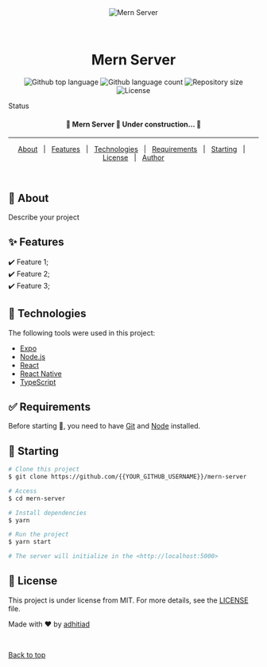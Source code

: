 <div align="center" id="top"> 
  <img src="./.github/app.gif" alt="Mern Server" />

&#xa0;

  <!-- <a href="https://mernserver.netlify.app">Demo</a> -->
</div>

<h1 align="center">Mern Server</h1>

<p align="center">
  <img alt="Github top language" src="https://img.shields.io/github/languages/top/adhitiad/mern-server?color=56BEB8">

  <img alt="Github language count" src="https://img.shields.io/github/languages/count/adhitiad/mern-server?color=56BEB8">

  <img alt="Repository size" src="https://img.shields.io/github/repo-size/adhitiad/mern-server?color=56BEB8">

  <img alt="License" src="https://img.shields.io/github/license/{{YOUR_GITHUB_USERNAME}}/mern-server?color=56BEB8">

  <!-- <img alt="Github issues" src="https://img.shields.io/github/issues/{{YOUR_GITHUB_USERNAME}}/mern-server?color=56BEB8" /> -->

  <!-- <img alt="Github forks" src="https://img.shields.io/github/forks/{{YOUR_GITHUB_USERNAME}}/mern-server?color=56BEB8" /> -->

  <!-- <img alt="Github stars" src="https://img.shields.io/github/stars/{{YOUR_GITHUB_USERNAME}}/mern-server?color=56BEB8" /> -->
</p>

Status

<h4 align="center">
	🚧  Mern Server 🚀 Under construction...  🚧
</h4>

<hr>

<p align="center">
  <a href="#dart-about">About</a> &#xa0; | &#xa0; 
  <a href="#sparkles-features">Features</a> &#xa0; | &#xa0;
  <a href="#rocket-technologies">Technologies</a> &#xa0; | &#xa0;
  <a href="#white_check_mark-requirements">Requirements</a> &#xa0; | &#xa0;
  <a href="#checkered_flag-starting">Starting</a> &#xa0; | &#xa0;
  <a href="#memo-license">License</a> &#xa0; | &#xa0;
  <a href="https://github.com/{{YOUR_GITHUB_USERNAME}}" target="_blank">Author</a>
</p>

<br>

## :dart: About

Describe your project

## :sparkles: Features

:heavy_check_mark: Feature 1;\
:heavy_check_mark: Feature 2;\
:heavy_check_mark: Feature 3;

## :rocket: Technologies

The following tools were used in this project:

- [Expo](https://expo.io/)
- [Node.js](https://nodejs.org/en/)
- [React](https://pt-br.reactjs.org/)
- [React Native](https://reactnative.dev/)
- [TypeScript](https://www.typescriptlang.org/)

## :white_check_mark: Requirements

Before starting :checkered_flag:, you need to have [Git](https://git-scm.com) and [Node](https://nodejs.org/en/) installed.

## :checkered_flag: Starting

```bash
# Clone this project
$ git clone https://github.com/{{YOUR_GITHUB_USERNAME}}/mern-server

# Access
$ cd mern-server

# Install dependencies
$ yarn

# Run the project
$ yarn start

# The server will initialize in the <http://localhost:5000>
```

## :memo: License

This project is under license from MIT. For more details, see the [LICENSE](LICENSE.md) file.

Made with :heart: by <a href="https://github.com/adhitiad/mern-server" target="_blank">adhitiad</a>

&#xa0;

<a href="#top">Back to top</a>
